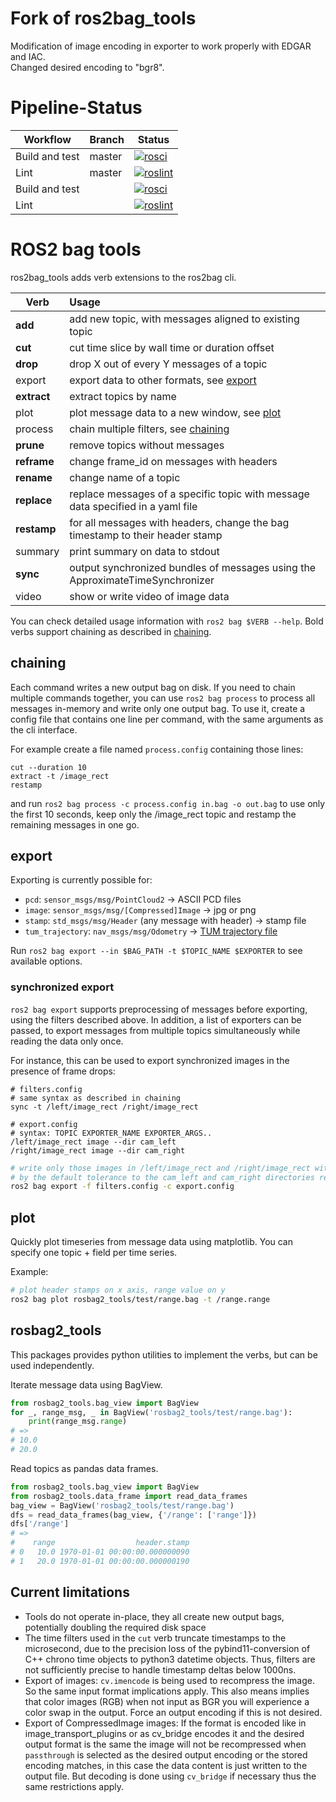 # Fork of ros2bag_tools
Modification of image encoding in exporter to work properly with EDGAR and IAC.  
Changed desired encoding to "bgr8".

# Pipeline-Status

| Workflow | Branch | Status |
| -------  | ------ | ------ |
| Build and test | master | [![rosci](https://github.com/AIT-Assistive-Autonomous-Systems/ros2bag_tools/actions/workflows/rosci.yaml/badge.svg?branch=master)](https://github.com/AIT-Assistive-Autonomous-Systems/ros2bag_tools/actions/workflows/rosci.yaml) |
| Lint | master | [![roslint](https://github.com/AIT-Assistive-Autonomous-Systems/ros2bag_tools/actions/workflows/roslint.yaml/badge.svg?branch=master)](https://github.com/AIT-Assistive-Autonomous-Systems/ros2bag_tools/actions/workflows/roslint.yaml) |
| Build and test |  | [![rosci](https://github.com/AIT-Assistive-Autonomous-Systems/ros2bag_tools/actions/workflows/rosci.yaml/badge.svg)](https://github.com/AIT-Assistive-Autonomous-Systems/ros2bag_tools/actions/workflows/rosci.yaml) |
| Lint | | [![roslint](https://github.com/AIT-Assistive-Autonomous-Systems/ros2bag_tools/actions/workflows/roslint.yaml/badge.svg)](https://github.com/AIT-Assistive-Autonomous-Systems/ros2bag_tools/actions/workflows/roslint.yaml) |

# ROS2 bag tools

ros2bag_tools adds verb extensions to the ros2bag cli.

| Verb    | Usage |
| ------- |:------------------|
| **add** | add new topic, with messages aligned to existing topic |
| **cut** | cut time slice by wall time or duration offset |
| **drop** | drop X out of every Y messages of a topic |
| export  | export data to other formats, see [export](#export) |
| **extract** | extract topics by name |
| plot    | plot message data to a new window, see [plot](#plot) |
| process | chain multiple filters, see [chaining](#chaining) |
| **prune** | remove topics without messages |
| **reframe** | change frame_id on messages with headers |
| **rename**  | change name of a topic |
| **replace** | replace messages of a specific topic with message data specified in a yaml file |
| **restamp** | for all messages with headers, change the bag timestamp to their header stamp |
| summary | print summary on data to stdout |
| **sync** | output synchronized bundles of messages using the ApproximateTimeSynchronizer |
| video | show or write video of image data |

You can check detailed usage information with `ros2 bag $VERB --help`.
Bold verbs support chaining as described in [chaining](#chaining).

## chaining

Each command writes a new output bag on disk.
If you need to chain multiple commands together, you can use `ros2 bag process` to process all messages in-memory and write only one output bag.
To use it, create a config file that contains one line per command, with the same arguments as the cli interface.

For example create a file named `process.config` containing those lines:

```
cut --duration 10
extract -t /image_rect
restamp
```

and run `ros2 bag process -c process.config in.bag -o out.bag` to use only the first 10 seconds, keep only the /image_rect topic and restamp the remaining messages in one go.

## export

Exporting is currently possible for:

* `pcd`: `sensor_msgs/msg/PointCloud2` -> ASCII PCD files
* `image`: `sensor_msgs/msg/[Compressed]Image` -> jpg or png
* `stamp`: `std_msgs/msg/Header` (any message with header) -> stamp file
* `tum_trajectory`: `nav_msgs/msg/Odometry` -> [TUM trajectory file](https://vision.in.tum.de/data/datasets/rgbd-dataset/file_formats#ground-truth_trajectories)

Run `ros2 bag export --in $BAG_PATH -t $TOPIC_NAME $EXPORTER` to see available options.

### synchronized export

`ros2 bag export` supports preprocessing of messages before exporting, using the filters described above.
In addition, a list of exporters can be passed, to export messages from multiple topics simultaneously while reading the data only once.

For instance, this can be used to export synchronized images in the presence of frame drops:

```
# filters.config
# same syntax as described in chaining
sync -t /left/image_rect /right/image_rect
```

```
# export.config
# syntax: TOPIC EXPORTER_NAME EXPORTER_ARGS..
/left/image_rect image --dir cam_left
/right/image_rect image --dir cam_right
```

```bash
# write only those images in /left/image_rect and /right/image_rect with header.stamp synchronized
# by the default tolerance to the cam_left and cam_right directories respectively
ros2 bag export -f filters.config -c export.config
```

## plot

Quickly plot timeseries from message data using matplotlib.
You can specify one topic + field per time series.

Example:

```bash
# plot header stamps on x axis, range value on y
ros2 bag plot rosbag2_tools/test/range.bag -t /range.range
```

## rosbag2_tools

This packages provides python utilities to implement the verbs, but can be used independently.

Iterate message data using BagView.

```python
from rosbag2_tools.bag_view import BagView
for _, range_msg, _ in BagView('rosbag2_tools/test/range.bag'):
    print(range_msg.range)
# =>
# 10.0
# 20.0
```

Read topics as pandas data frames.

```python
from rosbag2_tools.bag_view import BagView
from rosbag2_tools.data_frame import read_data_frames
bag_view = BagView('rosbag2_tools/test/range.bag')
dfs = read_data_frames(bag_view, {'/range': ['range']})
dfs['/range']
# =>
#    range                  header.stamp
# 0   10.0 1970-01-01 00:00:00.000000090
# 1   20.0 1970-01-01 00:00:00.000000190
```

## Current limitations

* Tools do not operate in-place, they all create new output bags, potentially doubling the required disk space
* The time filters used in the `cut` verb truncate timestamps to the microsecond, due to the precision loss of the pybind11-conversion of C++ chrono time objects to python3 datetime objects. Thus, filters are not sufficiently precise to handle timestamp deltas below 1000ns.
* Export of images: `cv.imencode` is being used to recompress the image. So the same input format implications apply. This also means implies that color images (RGB) when not input as BGR you will experience a color swap
in the output. Force an output encoding if this is not desired.
* Export of CompressedImage images: If the format is encoded like in image_transport_plugins or as cv_bridge encodes it and the desired output format is the same the image will not be recompressed when `passthrough` is selected as the desired output encoding or the stored encoding matches, in this case the data content is just written to the output file. But decoding is done using `cv_bridge` if necessary thus the same restrictions apply.

